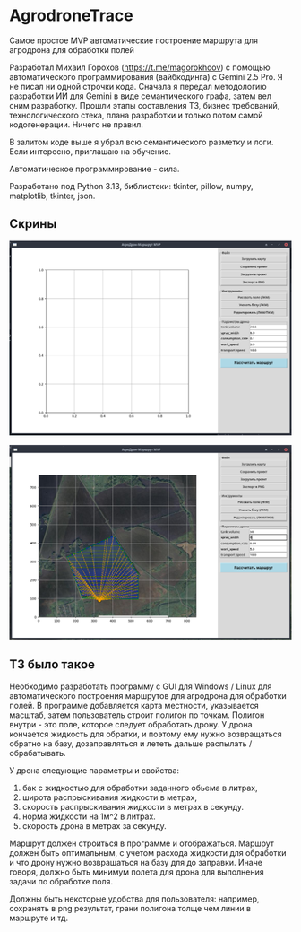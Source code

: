 # AgrodroneTrace
Самое простое MVP автоматические построение маршрута для агродрона для обработки полей

Разработал Михаил Горохов (https://t.me/magorokhoov) с помощью автоматического программирования (вайбкодинга) с Gemini 2.5 Pro. Я не писал ни одной строчки кода. Сначала я передал методологию разработки ИИ для Gemini в виде семантического графа, затем вел сним разработку. Прошли этапы составления ТЗ, бизнес требований, технологического стека, плана разработки и только потом самой кодогенерации. Ничего не правил.

В залитом коде выше я убрал всю семантического разметку и логи. Если интересно, приглашаю на обучение.

Автоматическое программирование - сила.

Разработано под Python 3.13, библиотеки: tkinter, pillow, numpy, matplotlib, tkinter, json.

## Скрины

![Начальный экран](https://github.com/magorokhoov/AgrodroneTrace/blob/main/dronetrace_screen_1.png)

![Подгруженная карта](https://github.com/magorokhoov/AgrodroneTrace/blob/main/dronetrace_screen_2.png)

## ТЗ было такое

Необходимо разработать программу с GUI для Windows / Linux для автоматического построения маршрутов для агродрона для обработки полей.
В программе добавляется карта местности, указывается масштаб, затем пользователь строит полигон по точкам. Полигон внутри - это поле, которое следует обработать дрону. У дрона кончается жидкость для обратки, и поэтому ему нужно возвращаться обратно на базу, дозаправляться и лететь дальше распылать / обрабатывать.

У дрона следующие параметры и свойства:
1. бак с жидкостью для обработки заданного обьема в литрах,
2. широта распрыскивания жидкости в метрах,
3. скорость распрыскивания жидкости в метрах в секунду.
4. норма жидкости на 1м^2 в литрах.
5. скорость дрона в метрах за секунду.

Маршрут должен строиться в программе и отображаться. Маршрут должен быть оптимальным, с учетом расхода жидкости для обработки и что дрону нужно возвращаться на базу для до заправки. Иначе говоря, должно быть минимум полета для дрона для выполнения задачи по обработке поля.

Должны быть некоторые удобства для пользователя: например, сохранять в png результат, грани полигона толще чем линии в маршруте и тд.
